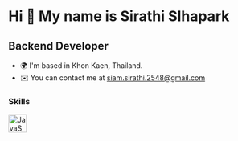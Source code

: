 Hi 👋 My name is Sirathi SIhapark
=================================

Backend Developer
-----------------

* 🌍  I'm based in Khon Kaen, Thailand.
* ✉️  You can contact me at [siam.sirathi.2548@gmail.com](mailto:siam.sirathi.2548@gmail.com)

### Skills

<p align="left">
<a href="https://developer.mozilla.org/en-US/docs/Web/JavaScript" target="_blank" rel="noreferrer"><img src="https://raw.githubusercontent.com/danielcranney/readme-generator/main/public/icons/skills/javascript-colored.svg" width="36" height="36" alt="JavaScript" /></a>
</p>
